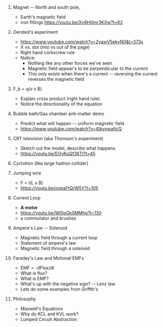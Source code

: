 1. Magnet -- North and south pole,
    - Earth's magnetic field
    - iron fillings https://youtu.be/Xy6H0mr3KXw?t=62
2. Oersted's experiment
    - https://www.youtube.com/watch?v=2yawV5ekyN0&t=373s
    - X vs. dot (into vs out of the page)
    - Right hand corkscrew rule
    - Notice: 
        * Nothing like any other forces we've seen
        * Magnetic field appear's to be perpendicular to the current
        * This _only_ exists when there's a current -- reversing the current reverses the magnetic field
3. F_b = q(v x B)
    - Explain cross product (right hand rule) 
    - Notice the directionality of the equation
4. Bubble bath/Gas chamber anti-matter demo
    - Predict what will happen -- uniform magnetic field
    - https://www.youtube.com/watch?v=4IbyxwaItcQ
5. CRT television (aka Thomson's experiment)
    - Sketch out the model, describe what happens
    - https://youtu.be/EOyKuQf36TI?t=45
6. Cyclotron (like large hadron collider)
7. Jumping wire
    - F = i(L x B)
    - https://youtu.be/oopaFtQrW5Y?t=105
7. Current Loop
    - **A motor**
    - https://youtu.be/WI0pGk0MMhg?t=130
    - a commutator and brushes

8. Ampere's Law -- Solenoid
    - Magnetic field through a current loop
    - Statement of ampere's law
    - Magnetic field through a solenoid

9. Faraday's Law and Motional EMFs
    - EMF = -dFlux/dt
    - What is flux?
    - What is EMF?
    - What's up with the negative sign? -- Lenz law
    - Lets do some examples from Griffth's

10. Philosophy
    - Maxwell's Equations
    - Why do KCL and KVL work?
    - Lumped Circuit Abstraction
